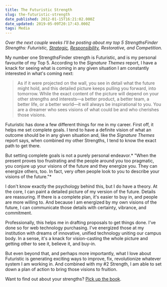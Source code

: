 ```yaml
---
title: The Futuristic Strength
slug: the-futuristic-strength
date_published: 2012-01-15T16:21:02.000Z
date_updated: 2019-05-09T20:17:43.000Z
tags: Media
---
```


*Over the next couple weeks I’ll be posting about my top 5 StrengthsFinder Strengths: Futuristic, [Strategic](https://joelgoodman.co/the-strategic-strength/), [Responsibility](https://joelgoodman.co/the-responsibility-strength/), Restorative, and Competition.*

My number one StrengthsFinder strength is Futuristic, and is my personal favourite of my Top 5. According to the *Signature Themes* report, I have a knack for seeing what is coming in any given situation I am constantly interested in what's coming next:

> As if it were projected on the wall, you see in detail what the future might hold, and this detailed picture keeps pulling you forward, into tomorrow. While the exact content of the picture will depend on your other strengths and interests—a better product, a better team, a better life, or a better world—it will always be inspirational to you. You are a dreamer who sees visions of what could be and who cherishes those visions.

Futuristic has done a few different things for me in my career. First off, it helps me set complete goals. I tend to have a definite vision of what an outcome should be in any given situation and, like the *Signature Themes* report says, when combined my other Strengths, I tend to know the exact path to get there.

But setting complete goals is not a purely personal endeavor.* "When the present proves too frustrating and the people around you too pragmatic, you conjure up your visions of the future and they energize you. They can energize others, too. In fact, very often people look to you to describe your visions of the future."*

I don't know exactly the psychology behind this, but I do have a theory. At the core, I can paint a detailed picture of my version of the future. Details are reassuring. If there is a complete plan, it's easier to buy in, and people are more willing to. And because I am energized by my own visions of the future, I can communicate those details with certainty, vibrance, and commitment.

Professionally, this helps me in drafting proposals to get things done. I've done so for web technology purchasing. I've energized those at my institution with dreams of innovative, unified technology uniting our campus body. In a sense, it's a knack for vision-casting the whole picture and getting other to see it, believe it, and buy-in.

But even beyond that, and perhaps more importantly, what I love about Futuristic is generating exciting ways to improve, fix, revolutionize whatever system I am working in. And combined with my #2 Strength, I am able to set down a plan of action to bring those visions to fruition.

Want to find out about your strengths? [Pick up the book](http://www.amazon.com/gp/product/159562015X/ref=as_li_ss_tl?ie=UTF8&amp;tag=joggo-20&amp;linkCode=as2&amp;camp=1789&amp;creative=390957&amp;creativeASIN=159562015X).
